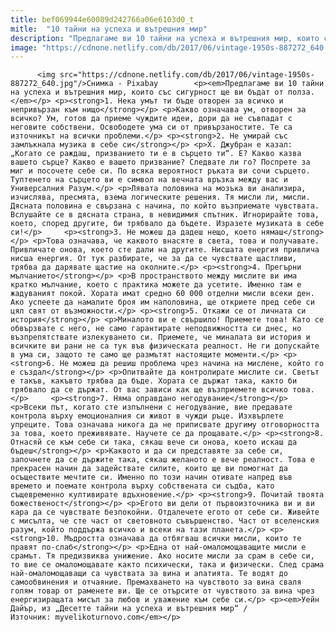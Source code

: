```yaml
---
title: bef069944e60089d242766a06e6103d0_t
mitle:  "10 тайни на успеха и вътрешния мир"
description: "Предлагаме ви 10 тайни на успеха и вътрешния мир, които със сигурност ще ви бъдат от полза. 1. Нека умът ти бъде отворен за всичко и непривързан към нищо Какво означава ум, отворен за всичко? Ум, готов да приеме чуждите идеи, дори да не съвпадат с неговите собствени. Освободете ума си от привързаностите. Те са …"
image: "https://cdnone.netlify.com/db/2017/06/vintage-1950s-887272_640.jpg"
---
```


          <img src="https://cdnone.netlify.com/db/2017/06/vintage-1950s-887272_640.jpg"/>Снимка - Pixabay        <p><em>Предлагаме ви 10 тайни на успеха и вътрешния мир, които със сигурност ще ви бъдат от полза.</em></p> <p><strong>1. Нека умът ти бъде отворен за всичко и непривързан към нищо</strong></p> <p>Какво означава ум, отворен за всичко? Ум, готов да приеме чуждите идеи, дори да не съвпадат с неговите собствени. Освободете ума си от привързаностите. Те са източникът на всички проблеми.</p> <p><strong>2. Не умирай със замлъкнала музика в себе си</strong></p> <p>Х. Джубран е казал: „Когато се раждаш, призванието ти е в сърцето ти“. Е? Какво казва вашето сърце? Какво е вашето призвание? Следвате ли го? Поспрете за миг и посочете себе си. По всяка вероятност ръката ви сочи сърцето. Туптенето на сърцето ви е символ на вечната връзка между вас и Универсалния Разум.</p> <p>Лявата половина на мозъка ви анализира, изчислява, пресмята, взема логическите решения. Тя мисли ли, мисли. Дясната половина е свързана с начина, по който възприемате чувствата. Вслушайте се в дясната страна, в невидимия спътник. Игнорирайте това, което, според другите, би трябвало да бъдете. Изразете музиката в себе си!</p>     <p><strong>3. Не можеш да дадеш нещо, което нямаш</strong></p> <p>Това означава, че каквото внасяте в света, това и получавате. Привличате онова, което сте дали на другите. Нисшата енергия привлича нисша енергия. От тук разбирате, че за да се чувствате щастливи, трябва да дарявате щастие на околните.</p> <p><strong>4. Прегърни мълчанието</strong></p> <p>В пространството между мислите ви има кратко мълчание, което с практика можете да усетите. Именно там е жадуваният покой. Хората имат средно 60 000 отделни мисли всеки ден. Ако успеете да намалите броя им наполовина, ще откриете пред себе си цял свят от възможности.</p> <p><strong>5. Откажи се от личната си история</strong></p> <p>Миналото ви е свършило! Приемете това! Като се обвързвате с него, не само гарантирате неподвижността си днес, но възпрепятствате излекуването си. Приемете, че миналата ви история и всичките ви рани не са тук във физическата реалност. Не ги допускайте в ума си, защото те само ще размътят настоящите моменти.</p> <p><strong>6. Не можеш да решиш проблема чрез начина на мислене, който го е създал</strong></p> <p>Опитвайте да контролирате мислите си. Светът е такъв, какъвто трябва да бъде. Хората се държат така, както би трябвало да се държат. От вас зависи как ще възприемете всичко това.</p>     <p><strong>7. Няма оправдано негодувание</strong></p> <p>Всеки път, когато сте изпълнени с негодувание, вие предавате контрола върху емоционалния си живот в чужди ръце. Изхвърлете упреците. Това означава никога да не приписвате другиму отговорността за това, което преживявате. Научете се да прощавате.</p> <p><strong>8. Отнасяй се към себе си така, сякаш вече си онова, което искаш да бъдеш</strong></p> <p>Каквото и да си представяте за себе си, започнете да се държите така, сякаш желаното е вече реалност. Това е прекрасен начин да задействате силите, които ще ви помогнат да осъществите мечтите си. Именно по този начин отивате напред във времето и поемате контрола върху собствената си съдба, като същевременно култивирате вдъхновение.</p> <p><strong>9. Почитай твоята божественост</strong></p> <p>Егото ви дели от първоизточника ви и ви кара да се чувствате безпокойни. Отдалечете егото от себе си. Живейте с мисълта, че сте част от световното съвършенство. Част от вселенския разум, който поддържа всичко и всеки на тази планета.</p> <p><strong>10. Мъдростта означава да отбягваш всички мисли, които те правят по-слаб</strong></p> <p>Една от най-омаломощаващите мисли е срамът. Тя предизвиква унижение. Ако носите мисли за срам в себе си, то вие се омаломощавате както психически, така и физически. След срама най-омаломощаващи са чувствата за вина и апатията. Те водят до самообвинения и отчаяние. Премахването на чувството за вина сваля голям товар от раменете ви. Ще се отърсите от чувството за вина чрез енергизиращата мисъл за любов и уважение към себе си.</p> <p><em>Уейн Дайър, из „Десетте тайни на успеха и вътрешния мир“ / Източник: myvelikoturnovo.com</em></p>        